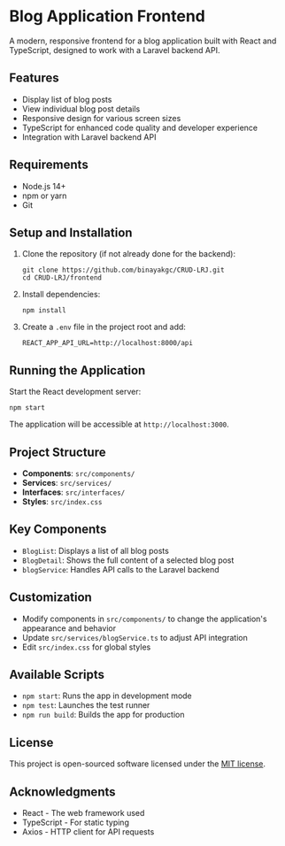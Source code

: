# Blog Application Frontend

A modern, responsive frontend for a blog application built with React and TypeScript, designed to work with a Laravel backend API.

## Features

- Display list of blog posts
- View individual blog post details
- Responsive design for various screen sizes
- TypeScript for enhanced code quality and developer experience
- Integration with Laravel backend API

## Requirements

- Node.js 14+
- npm or yarn
- Git

## Setup and Installation

1. Clone the repository (if not already done for the backend):
   ```
   git clone https://github.com/binayakgc/CRUD-LRJ.git
   cd CRUD-LRJ/frontend
   ```

2. Install dependencies:
   ```
   npm install
   ```

3. Create a `.env` file in the project root and add:
   ```
   REACT_APP_API_URL=http://localhost:8000/api
   ```

## Running the Application

Start the React development server:
```
npm start
```

The application will be accessible at `http://localhost:3000`.

## Project Structure

- **Components**: `src/components/`
- **Services**: `src/services/`
- **Interfaces**: `src/interfaces/`
- **Styles**: `src/index.css`

## Key Components

- `BlogList`: Displays a list of all blog posts
- `BlogDetail`: Shows the full content of a selected blog post
- `blogService`: Handles API calls to the Laravel backend

## Customization

- Modify components in `src/components/` to change the application's appearance and behavior
- Update `src/services/blogService.ts` to adjust API integration
- Edit `src/index.css` for global styles

## Available Scripts

- `npm start`: Runs the app in development mode
- `npm test`: Launches the test runner
- `npm run build`: Builds the app for production

## License

This project is open-sourced software licensed under the [MIT license](https://opensource.org/licenses/MIT).

## Acknowledgments

- React - The web framework used
- TypeScript - For static typing
- Axios - HTTP client for API requests